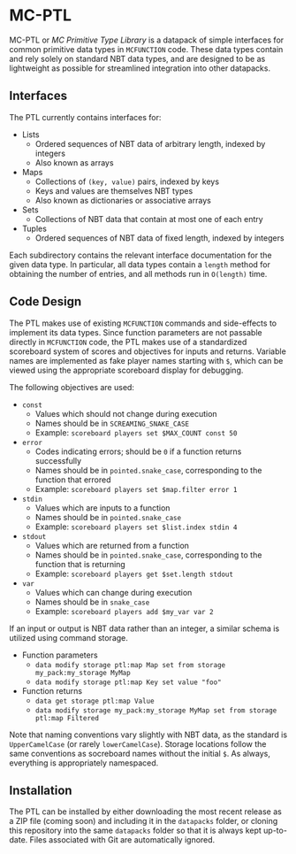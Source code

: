 # MC-PTL
MC-PTL or _MC Primitive Type Library_ is a datapack of simple interfaces for common primitive data types in `MCFUNCTION` code. These data types contain and rely solely on standard NBT data types, and are designed to be as lightweight as possible for streamlined integration into other datapacks.

## Interfaces

The PTL currently contains interfaces for:
* Lists
  * Ordered sequences of NBT data of arbitrary length, indexed by integers
  * Also known as arrays
* Maps
  * Collections of `(key, value)` pairs, indexed by keys
  * Keys and values are themselves NBT types
  * Also known as dictionaries or associative arrays
* Sets
  * Collections of NBT data that contain at most one of each entry
* Tuples
  * Ordered sequences of NBT data of fixed length, indexed by integers

Each subdirectory contains the relevant interface documentation for the given data type. In particular, all data types contain a `length` method for obtaining the number of entries, and all methods run in `O(length)` time.

## Code Design
The PTL makes use of existing `MCFUNCTION` commands and side-effects to implement its data types. Since function parameters are not passable directly in `MCFUNCTION` code, the PTL makes use of a standardized scoreboard system of scores and objectives for inputs and returns. Variable names are implemented as fake player names starting with `$`, which can be viewed using the appropriate scoreboard display for debugging.

The following objectives are used:
* `const`
  * Values which should not change during execution
  * Names should be in `SCREAMING_SNAKE_CASE`
  * Example: `scoreboard players set $MAX_COUNT const 50`
* `error`
  * Codes indicating errors; should be `0` if a function returns successfully
  * Names should be in `pointed.snake_case`, corresponding to the function that errored
  * Example: `scoreboard players set $map.filter error 1`
* `stdin`
 	* Values which are inputs to a function
 	* Names should be in `pointed.snake_case`
 	* Example: `scoreboard players set $list.index stdin 4`
* `stdout`
 	* Values which are returned from a function
 	* Names should be in `pointed.snake_case`, corresponding to the function that is returning
 	* Example: `scoreboard players get $set.length stdout`
* `var`
 	* Values which can change during execution
 	* Names should be in `snake_case`
 	* Example: `scoreboard players add $my_var var 2`

If an input or output is NBT data rather than an integer, a similar schema is utilized using command storage.
* Function parameters
 	* `data modify storage ptl:map Map set from storage my_pack:my_storage MyMap`
 	* `data modify storage ptl:map Key set value "foo"`
* Function returns
 	* `data get storage ptl:map Value`
 	* `data modify storage my_pack:my_storage MyMap set from storage ptl:map Filtered`

Note that naming conventions vary slightly with NBT data, as the standard is `UpperCamelCase` (or rarely `lowerCamelCase`). Storage locations follow the same conventions as socreboard names without the initial `$`. As always, everything is appropriately namespaced.

## Installation
The PTL can be installed by either downloading the most recent release as a ZIP file (coming soon) and including it in the `datapacks` folder, or cloning this repository into the same `datapacks` folder so that it is always kept up-to-date. Files associated with Git are automatically ignored.
